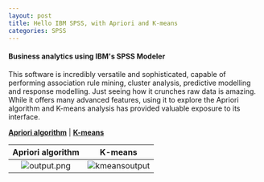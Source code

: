 ```yaml
---
layout: post
title: Hello IBM SPSS, with Apriori and K-means
categories: SPSS
---
```


#### Business analytics using IBM's SPSS Modeler

This software is incredibly versatile and sophisticated, capable of performing association rule mining, cluster analysis, predictive modelling and response modelling. Just seeing how it crunches raw data is amazing. While it offers many advanced features, using it to explore the Apriori algorithm and K-means analysis has provided valuable exposure to its interface.

 <a  style="font-weight:bold" href="https://KenYeoKP.github.io/mystuff/1-SPSS-Apriori/">Apriori algorithm</a> | 
 <a  style="font-weight:bold" href="https://KenYeoKP.github.io/mystuff/2-SPSS-KMeans/">K-means</a>

| Apriori algorithm     | K-means  |             
| :-------------------: | :------: |
![output.png](https://github.com/KenYeoKP/KenYeoKP.github.io/assets/167163077/7cab55af-9890-4e61-abe5-516231205979) | ![kmeansoutput](https://github.com/KenYeoKP/KenYeoKP.github.io/assets/167163077/1619ffa1-b481-4197-87f8-d78f20b7733e)

